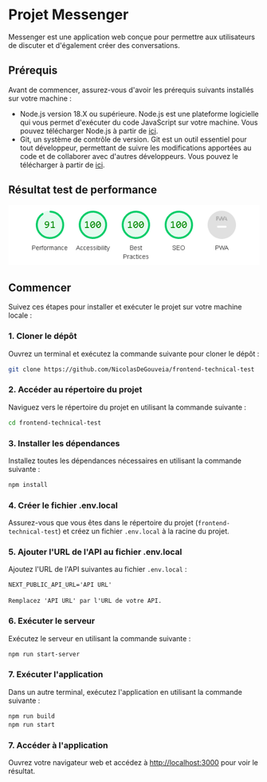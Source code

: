 # Projet Messenger

Messenger est une application web conçue pour permettre aux utilisateurs de discuter et d'également créer des conversations.

## Prérequis

Avant de commencer, assurez-vous d'avoir les prérequis suivants installés sur votre machine :

- Node.js version 18.X ou supérieure. Node.js est une plateforme logicielle qui vous permet d'exécuter du code JavaScript sur votre machine. Vous pouvez télécharger Node.js à partir de [ici](https://nodejs.org/en/download/).
- Git, un système de contrôle de version. Git est un outil essentiel pour tout développeur, permettant de suivre les modifications apportées au code et de collaborer avec d'autres développeurs. Vous pouvez le télécharger à partir de [ici](https://git-scm.com/downloads).

## Résultat test de performance 

![résultat test de performance](/public/performance.png)

## Commencer

Suivez ces étapes pour installer et exécuter le projet sur votre machine locale :

### 1. Cloner le dépôt

Ouvrez un terminal et exécutez la commande suivante pour cloner le dépôt :

```bash
git clone https://github.com/NicolasDeGouveia/frontend-technical-test
```

### 2. Accéder au répertoire du projet

Naviguez vers le répertoire du projet en utilisant la commande suivante :

```bash
cd frontend-technical-test
```

### 3. Installer les dépendances

Installez toutes les dépendances nécessaires en utilisant la commande suivante :

```bash
npm install
```

### 4. Créer le fichier .env.local

Assurez-vous que vous êtes dans le répertoire du projet (`frontend-technical-test`) et créez un fichier `.env.local` à la racine du projet.

### 5. Ajouter l'URL de l'API au fichier .env.local

Ajoutez l'URL de l'API suivantes au fichier `.env.local` :

```plaintext
NEXT_PUBLIC_API_URL='API URL'

Remplacez 'API URL' par l'URL de votre API.
```

### 6. Exécuter le serveur

Exécutez le serveur en utilisant la commande suivante :

```bash
npm run start-server
```

### 7. Exécuter l'application

 Dans un autre terminal, exécutez l'application en utilisant la commande suivante :

```bash
npm run build
npm run start
```

### 7. Accéder à l'application

Ouvrez votre navigateur web et accédez à [http://localhost:3000](http://localhost:3000) pour voir le résultat.

